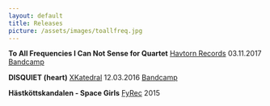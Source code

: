 ```yaml
---
layout: default
title: Releases
picture: /assets/images/toallfreq.jpg
---
```


**To All Frequencies I Can Not Sense for Quartet**
[Havtorn Records](http://www.havtornrecords.com/marta-forsberg-to-all-frequencies-i-can-not-sense-for-quartet/) 03.11.2017 
[Bandcamp](https://martaforsberg.bandcamp.com)

**DISQUIET (heart)**
[XKatedral](http://www.xkatedral.se/) 12.03.2016 
[Bandcamp](https://xkatedral.bandcamp.com/album/xkatedral-volume-ii-2)

**Hästköttskandalen - Space Girls**
[FyRec](https://www.fylkingen.se/fyrec) 2015
